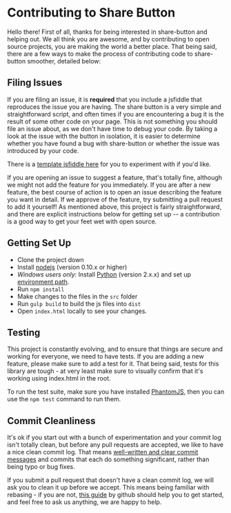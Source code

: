 # Contributing to Share Button
Hello there! First of all, thanks for being interested in share-button and helping out. We all think you are awesome, and by contributing to open source projects, you are making the world a better place. That being said, there are a few ways to make the process of contributing code to share-button smoother, detailed below:

## Filing Issues
If you are filing an issue, it is **required** that you include a jsfiddle that reproduces the issue you are having. The share button is a very simple and straightforward script, and often times if you are encountering a bug it is the result of some other code on your page. This is not something you should file an issue about, as we don't have time to debug your code. By taking a look at the issue with the button in isolation, it is easier to determine whether you have found a bug with share-button or whether the issue was introduced by your code.

There is a [template jsfiddle here](http://jsfiddle.net/95cVL/) for you to experiment with if you'd like.

If you are opening an issue to suggest a feature, that's totally fine, although we might not add the feature for you immediately. If you are after a new feature, the best course of action is to open an issue describing the feature you want in detail. If we approve of the feature, try submitting a pull request to add it yourself! As mentioned above, this project is fairly straightforward, and there are explicit instructions below for getting set up -- a contribution is a good way to get your feet wet with open source.

## Getting Set Up
- Clone the project down
- Install [nodejs](http://nodejs.org) (version 0.10.x or higher)
- _Windows users only:_ Install [Python](https://wiki.python.org/moin/BeginnersGuide/Download) (version 2.x.x) and set up [environment path](http://stackoverflow.com/a/6318188/1308734).
- Run `npm install`
- Make changes to the files in the `src` folder
- Run `gulp build` to build the js files into `dist`
- Open `index.html` locally to see your changes.

## Testing
This project is constantly evolving, and to ensure that things are secure and working for everyone, we need to have tests. If you are adding a new feature, please make sure to add a test for it. That being said, tests for this library are tough - at very least make sure to visually confirm that it's working using index.html in the root.

To run the test suite, make sure you have installed [PhantomJS](//phantomjs.org/download.html), then you can use the `npm test` command to run them.

## Commit Cleanliness
It's ok if you start out with a bunch of experimentation and your commit log isn't totally clean, but before any pull requests are accepted, we like to have a nice clean commit log. That means [well-written and clear commit messages](http://tbaggery.com/2008/04/19/a-note-about-git-commit-messages.html) and commits that each do something significant, rather than being typo or bug fixes.

If you submit a pull request that doesn't have a clean commit log, we will ask you to clean it up before we accept. This means being familiar with rebasing - if you are not, [this guide](https://help.github.com/articles/interactive-rebase) by github should help you to get started, and feel free to ask us anything, we are happy to help.
